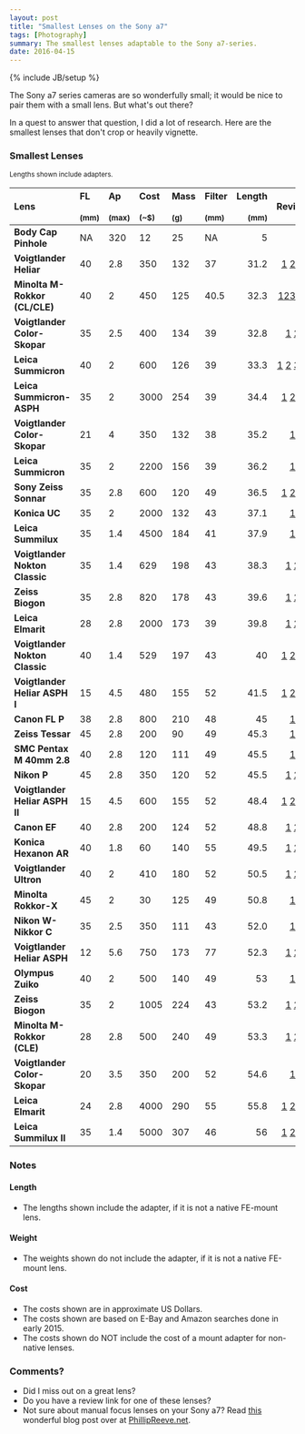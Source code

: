 ```yaml
---
layout: post
title: "Smallest Lenses on the Sony a7"
tags: [Photography]
summary: The smallest lenses adaptable to the Sony a7-series.
date: 2016-04-15
---
```

{% include JB/setup %}

The Sony a7 series cameras are so wonderfully small; it would be nice to pair them with a small lens. But what's out there?

In a quest to answer that question, I did a lot of research. Here are the smallest lenses that don't crop or heavily vignette.

### Smallest Lenses

<sub>Lengths shown include adapters.</sub>

Lens | FL<br></br><sub>(mm)</sub> | Ap<br></br><sub>(max)</sub> | Cost<br></br><sub>(~$)</sub> | Mass<br></br><sub>(g)</sub> | Filter<br></br><sub>(mm)</sub> | Length<br></br><sub>(mm)</sub> | Review
:--- | :--- | :--- | :--- | :--- | :--- | ---: | :---:
**Body Cap Pinhole** | NA | 320 | 12 | 25 | NA | 5
**Voigtlander Heliar** | 40 | 2.8 | 350 | 132 | 37 | 31.2 | [1](http://www.cosina.co.jp/seihin/voigt/english/heliar40mm.html) [2](http://www.stevehuffphoto.com/2014/11/11/the-voigtlander-40-2-8-heliar-aspherical-lens-for-sony-fe-review/) [3](http://www.dpreview.com/articles/1280772188/and-now-for-something-different-voigtlander-40mm-f-2-8-heliar-samples-and-impressions)
**Minolta M-Rokkor (CL/CLE)** | 40 | 2 | 450 | 125 | 40.5 | 32.3 | [1](http://rickyopaterny.com/blog/2010/07/30/40mm-leica-summicron-c-the-best-cheap-leica-lens/)[2](https://askmeboy.com/trainspotting-with-the-40mm-m-rokkor-and-sony-a7r/)[3](http://www.stevehuffphoto.com/tag/leica-rokkor-40mm-f2/)[4](https://www.flickr.com/groups/958519@N24/discuss/72157622409116529/)[5](http://chadwadsworth.blogspot.com/2013/12/sony-a7-modern-leica-cl-sony-a7-with.html)
**Voigtlander Color-Skopar** | 35 | 2.5 | 400 | 134 | 39 | 32.8 | [1](http://photographsbypeter.com/category/voigtlander-color-skopar-35mm-f2-5-pancake-ii/) [2](http://soundvisionpassion.com/2010/10/review-voigtlander-35mm-color-skopar-leica/)
**Leica Summicron**	| 40 | 2 | 600 | 126 | 39 | 33.3 | [1](http://slrlensreview.com/web/reviews/leica-lenses/leica-standard/787-leica-c-summicron-40mm-f2-m) [2](http://chadwadsworth.blogspot.com/2013/12/sony-a7-modern-leica-cl-sony-a7-with.html) [3](http://www.stevehuffphoto.com/tag/leica-rokkor-40mm-f2/) [4](https://www.flickr.com/groups/958519@N24/discuss/72157622409116529/)
**Leica Summicron-ASPH** | 35 | 2 | 3000 | 254 | 39 | 34.4 | [1](http://www.stevehuffphoto.com/the-leica-35-summicron-asph-lens-review/) [2](http://www.kenrockwell.com/leica/35mm-f2-asph.htm) [3](http://www.paulcoatesphoto.com/2013/05/leica-35mm-summicron-f2-asph-lens-review.html)
**Voigtlander Color-Skopar** | 21 | 4 | 350 | 132 | 38 | 35.2 | [1](http://www.kenrockwell.com/voigtlander/21mm.htm)
**Leica Summicron** | 35 | 2 | 2200 | 156 | 39 | 36.2 | [1](http://www.kenrockwell.com/leica/35mm-f2-m.htm)
**Sony Zeiss Sonnar** | 35 | 2.8 | 600 | 120 | 49 | 36.5 | [1](http://www.photographyblog.com/reviews/carl_zeiss_sonnar_t_fe_35mm_f2_8_za_review/) [2](http://alikgriffin.com/zeiss-sonnar-fe-35mm-f28-review-and-sample-photos)  [3](http://www.dpreview.com/lensreviews/sony-fe-35-2-8)
**Konica UC** | 35 | 2 | 2000 | 132 | 43 | 37.1 | [1](http://kenrockwell.com/konica/hexar-rf/35mm-uc.htm)
**Leica Summilux** | 35 | 1.4 | 4500 | 184 | 41 | 37.9 | [1](http://www.kenrockwell.com/leica/35mm-f14-asph.htm)
**Voigtlander Nokton Classic** | 35 | 1.4 | 629 | 198 | 43 | 38.3 | [1](http://www.stevehuffphoto.com/2013/09/24/the-voigtlander-35-1-4-sc-nokton-classic-sc-on-the-leica-m-240/) [2](http://www.kenrockwell.com/voigtlander/35mm-f14.htm)
**Zeiss Biogon** | 35 | 2.8 | 820 | 178 | 43 | 39.6 | [1](http://www.stevehuffphoto.com/2009/12/17/zeiss-zm-35-c-biogon-2-8-lens-review/) [2](http://www.kenrockwell.com/zeiss/zm/35mm-f28.htm)
**Leica Elmarit** | 28 | 2.8 | 2000 | 173 | 39 | 39.8 | [1](http://www.stevehuffphoto.com/the-leica-28-elmarit-lens-review-the-small-and-sharp-wonder-for-your-m/) [2](http://www.kenrockwell.com/leica/28mm-f28.htm)
**Voigtlander Nokton Classic** | 40 | 1.4 | 529 | 197 | 43 | 40 | [1](http://bartwronski.com/2014/08/08/voigtlander-nokton-classic-40mm-f1-4-m-on-sony-a7-review/) [2](http://jonasraskphotography.com/2013/10/04/voigtlander-nokton-40mm-f1-4-review/) [3](http://www.kenrockwell.com/voigtlander/40mm-f14.htm)
**Voigtlander Heliar ASPH I** | 15 | 4.5 | 480 | 155 | 52 | 41.5 | [1](http://www.sonyalpharumors.com/very-first-voigtlander-heliar-15mm-iii-review-on-the-a7r-and-a7ii/) [2](http://www.stevehuffphoto.com/2014/02/04/the-sony-a7-meets-the-voigtlander-15mm-heliar-by-steven-norquist/) [3](http://www.kenrockwell.com/voigtlander/15mm.htm)
**Canon FL P** | 38 | 2.8 | 800 | 210 | 48 | 45 | [1](http://allphotolenses.com/lenses/item/c_2292.html)
**Zeiss Tessar** | 45 | 2.8 | 200 | 90 | 49 | 45.3 | [1](http://forum.mflenses.com/viewtopic.php?t=58480)
**SMC Pentax M 40mm 2.8** | 40 | 2.8 | 120 | 111 | 49 | 45.5 | [1](http://www.pentaxforums.com/lensreviews/SMC-Pentax-M-40mm-F2.8-Pankake-Lens.html)
**Nikon P** | 45 | 2.8 | 350 | 120 | 52 | 45.5 | [1](http://www.kenrockwell.com/nikon/45.htm) [2](http://joshmadison.com/2001/09/02/review-nikkor-45mm/)
**Voigtlander Heliar ASPH II** | 15 | 4.5 | 600 | 155 | 52 | 48.4 | [1](http://www.sonyalpharumors.com/very-first-voigtlander-heliar-15mm-iii-review-on-the-a7r-and-a7ii/) [2](http://www.stevehuffphoto.com/2014/02/04/the-sony-a7-meets-the-voigtlander-15mm-heliar-by-steven-norquist/) [3](http://www.kenrockwell.com/voigtlander/15mm-m.htm)
**Canon EF** | 40 | 2.8 | 200 | 124 | 52 | 48.8 | [1](http://www.dpreview.com/lensreviews/canon-ef-40mm-f2-8-stm) [2](http://www.kenrockwell.com/canon/lenses/40mm-stm.htm)
**Konica Hexanon AR** | 40 | 1.8 | 60 | 140 | 55 | 49.5 | [1](http://www.d2gallery.com/lens-konica_hexanon_40f18.php) [2](http://blog.bkspicture.com/review_Konica_Hexanon_AR_40mm_f1.8.html)
**Voigtlander Ultron** | 40 | 2 | 410 | 180 | 52 | 50.5 | [1](https://fstoppers.com/portraits/better-pancake-voigtlander-ultron-40mm-f2-sl-ii-5346) [2](http://www.kenrockwell.com/voigtlander/40mm-f2.htm)
**Minolta Rokkor-X** | 45 | 2 | 30 | 125 | 49 | 50.8 | [1](http://allphotolenses.com/lenses/item/c_529.html)
**Nikon W-Nikkor C** | 35 | 2.5 | 350 | 111 | 43 | 52.0 | [1](http://www.kenrockwell.com/nikon/rangefinder/35mm-f25.htm)
**Voigtlander Heliar ASPH** | 12 | 5.6 | 750 | 173 | 77 | 52.3 | [1](https://luminous-landscape.com/12mm/) [2](http://www.photozone.de/sony-alpha-aps-c-lens-tests/544-voigtlander12f56nex)
**Olympus Zuiko** | 40 | 2 | 500 | 140 | 49 | 53 | [1](http://www.mir.com.my/rb/photography/hardwares/classics/olympusom1n2/shared/zuiko/htmls/40mm.htm)
**Zeiss Biogon** | 35 | 2 | 1005 | 224 | 43 | 53.2 | [1](http://www.stevehuffphoto.com/2010/02/25/the-zeiss-zm-35-biogon-f2-lens-review-on-the-leica-m9/) [2](http://www.kenrockwell.com/zeiss/zm/35mm-f2.htm)
**Minolta M-Rokkor (CLE)** | 28 | 2.8 | 500 | 240 | 49 | 53.3 | [1](http://chadwadsworth.blogspot.com/2013/12/sony-a7-modern-leica-cl-sony-a7-with.html) [2](http://www.rokkorfiles.com/28mmf28.htm)
**Voigtlander Color-Skopar** | 20 | 3.5 | 350 | 200 | 52 | 54.6 | [1](http://www.kenrockwell.com/voigtlander/20mm-f35.htm)
**Leica Elmarit** | 24 | 2.8 | 4000 | 290 | 55 | 55.8 | [1](http://www.photographyreview.com/cat/lenses/35mm-primes/leica/24mm-elmarit-m-f-2-8-asph/prd_84780_3111crx.aspx) [2](http://blog.outdoorimagesfineart.com/2014/02/the-24mm-elmarit-m-f2-8-asph-lens/) [3](http://diglloyd.com/articles/LeicaM/LeicaM-Leica24f2_8.html)
**Leica Summilux II** | 35 | 1.4 | 5000 | 307 | 46 | 56 | [1](http://www.stevehuffphoto.com/2010/06/14/the-leica-35-summilux-asph-1-4-ii-lens-review-yea-the-new-version/) [2](http://www.kenrockwell.com/leica/35mm-f14-floating-element.htm) [3](http://www.pebbleplace.com/Review/Leica_35_Lux_ASPH_Page_1.html)

### Notes

#### Length

 * The lengths shown include the adapter, if it is not a native FE-mount lens.

#### Weight

 * The weights shown do not include the adapter, if it is not a native FE-mount lens.

#### Cost

 * The costs shown are in approximate US Dollars.
 * The costs shown are based on E-Bay and Amazon searches done in early 2015.
 * The costs shown do NOT include the cost of a mount adapter for non-native lenses.

### Comments?

 * Did I miss out on a great lens?
 * Do you have a review link for one of these lenses?
 * Not sure about manual focus lenses on your Sony a7? Read [this](http://phillipreeve.net/blog/manual-lenses-sony-a7/) wonderful blog post over at [PhillipReeve.net](http://phillipreeve.net/blog/).
